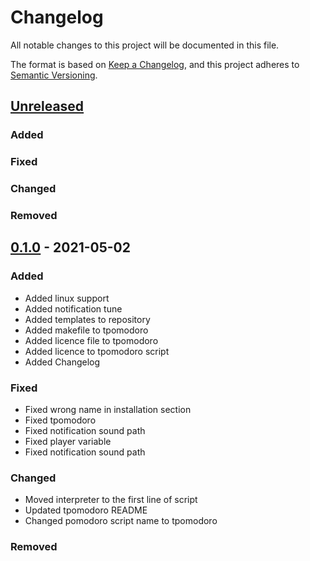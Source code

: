 # Changelog

All notable changes to this project will be documented in this file.

The format is based on [Keep a Changelog](https://keepachangelog.com/en/1.0.0/),
and this project adheres to [Semantic Versioning](https://semver.org/spec/v2.0.0.html).

## [Unreleased]

### Added 

### Fixed

### Changed

### Removed

## [0.1.0] - 2021-05-02

### Added 

* Added linux support
* Added notification tune
* Added templates to repository
* Added makefile to tpomodoro
* Added licence file to tpomodoro
* Added licence to tpomodoro script
* Added Changelog

### Fixed

* Fixed wrong name in installation section
* Fixed tpomodoro
* Fixed notification sound path
* Fixed player variable
* Fixed notification sound path

### Changed

* Moved interpreter to the first line of script
* Updated tpomodoro README
* Changed pomodoro script name to tpomodoro

### Removed

[unreleased]: https://github.com/TinyToolSH/tpomodoro/compare/0.1.0...HEAD
[0.1.0]: https://github.com/TinyToolSH/tpomodoro/releases/tag/0.1.0
